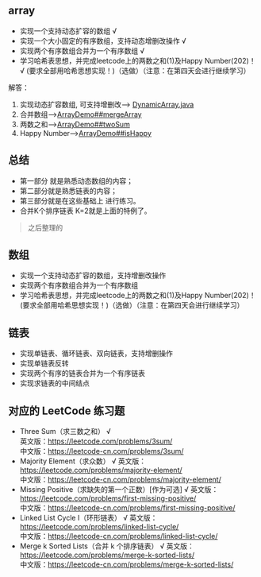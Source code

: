 ## array
-   实现一个支持动态扩容的数组   √
-   实现一个大小固定的有序数组，支持动态增删改操作 √
-   实现两个有序数组合并为一个有序数组   √
-   学习哈希表思想，并完成leetcode上的两数之和(1)及Happy Number(202)！ √
(要求全部用哈希思想实现！)（选做）（注意：在第四天会进行继续学习）

解答： 
1. 实现动态扩容数组, 可支持增删改--> [DynamicArray.java](https://github.com/GavinAlison/leetcode/tree/master/algorithm/src/main/java/com/alison/DynamicArray.java)
2. 合并数组-->[ArrayDemo##mergeArray](https://github.com/GavinAlison/leetcode/tree/master/algorithm/src/main/java/com/alison/ArrayDemo.java)
3. 两数之和-->[ArrayDemo##twoSum](https://github.com/GavinAlison/leetcode/tree/master/algorithm/src/main/java/com/alison/ArrayDemo.java)
4. Happy Number-->[ArrayDemo##isHappy](https://github.com/GavinAlison/leetcode/tree/master/algorithm/src/main/java/com/alison/ArrayDemo.java)


## 总结
-   第一部分 就是熟悉动态数组的内容；   
-   第二部分就是熟悉链表的内容；  
-   第三部分就是在这些基础上 进行练习。  
-   合并K个排序链表 K=2就是上面的特例了。   


>  之后整理的

## 数组 
-   实现一个支持动态扩容的数组，支持增删改操作
-   实现两个有序数组合并为一个有序数组
-   学习哈希表思想，并完成leetcode上的两数之和(1)及Happy Number(202)！(要求全部用哈希思想实现！)（选做）（注意：在第四天会进行继续学习）
## 链表 
-   实现单链表、循环链表、双向链表，支持增删操作
-   实现单链表反转
-   实现两个有序的链表合并为一个有序链表
-   实现求链表的中间结点
## 对应的 LeetCode 练习题
 -   Three Sum（求三数之和）       √  
英文版：https://leetcode.com/problems/3sum/     
中文版：https://leetcode-cn.com/problems/3sum/      
-   Majority Element（求众数）       √
英文版：https://leetcode.com/problems/majority-element/     
中文版：https://leetcode-cn.com/problems/majority-element/      
-   Missing Positive（求缺失的第一个正数）[作为可选]       √
英文版：https://leetcode.com/problems/first-missing-positive/       
中文版：https://leetcode-cn.com/problems/first-missing-positive/        
-   Linked List Cycle I（环形链表）       √
英文版：https://leetcode.com/problems/linked-list-cycle/        
中文版：https://leetcode-cn.com/problems/linked-list-cycle/     
-   Merge k Sorted Lists（合并 k 个排序链表）        √
英文版：https://leetcode.com/problems/merge-k-sorted-lists/     
中文版：https://leetcode-cn.com/problems/merge-k-sorted-lists/      


